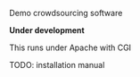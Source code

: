 
Demo crowdsourcing software

**Under development**

This runs under Apache with CGI

TODO: installation manual
